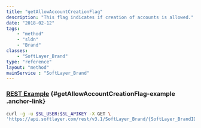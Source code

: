 ```yaml
---
title: "getAllowAccountCreationFlag"
description: "This flag indicates if creation of accounts is allowed."
date: "2018-02-12"
tags:
    - "method"
    - "sldn"
    - "Brand"
classes:
    - "SoftLayer_Brand"
type: "reference"
layout: "method"
mainService : "SoftLayer_Brand"
---
```


### [REST Example](#getAllowAccountCreationFlag-example) <a href="/article/rest/"><i class="fas fa-question"></i></a> {#getAllowAccountCreationFlag-example .anchor-link} 
```bash
curl -g -u $SL_USER:$SL_APIKEY -X GET \
'https://api.softlayer.com/rest/v3.1/SoftLayer_Brand/{SoftLayer_BrandID}/getAllowAccountCreationFlag'
```
